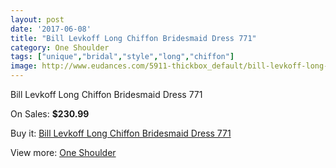 ```yaml
---
layout: post
date: '2017-06-08'
title: "Bill Levkoff Long Chiffon Bridesmaid Dress 771"
category: One Shoulder
tags: ["unique","bridal","style","long","chiffon"]
image: http://www.eudances.com/5911-thickbox_default/bill-levkoff-long-chiffon-bridesmaid-dress-771.jpg
---
```

Bill Levkoff Long Chiffon Bridesmaid Dress 771

On Sales: **$230.99**
<a href="https://www.eudances.com/en/one-shoulder/2086-bill-levkoff-long-chiffon-bridesmaid-dress-771.html"><amp-img layout="responsive" width="600" height="600" src="//www.eudances.com/5911-thickbox_default/bill-levkoff-long-chiffon-bridesmaid-dress-771.jpg" alt="Bill Levkoff Long Chiffon Bridesmaid Dress 771 0" /></a>
<a href="https://www.eudances.com/en/one-shoulder/2086-bill-levkoff-long-chiffon-bridesmaid-dress-771.html"><amp-img layout="responsive" width="600" height="600" src="//www.eudances.com/5912-thickbox_default/bill-levkoff-long-chiffon-bridesmaid-dress-771.jpg" alt="Bill Levkoff Long Chiffon Bridesmaid Dress 771 1" /></a>

Buy it: [Bill Levkoff Long Chiffon Bridesmaid Dress 771](https://www.eudances.com/en/one-shoulder/2086-bill-levkoff-long-chiffon-bridesmaid-dress-771.html "Bill Levkoff Long Chiffon Bridesmaid Dress 771")

View more: [One Shoulder](https://www.eudances.com/en/23-one-shoulder "One Shoulder")